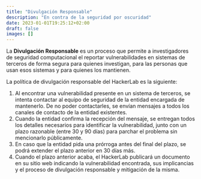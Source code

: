 ```yaml
---
title: "Divulgación Responsable"
description: "En contra de la seguridad por oscuridad"
date: 2023-01-01T19:25:12+02:00
draft: false
images: []
---
```


La **Divulgación Responsable** es un proceso que permite a investigadores de seguridad computacional el reportar vulnerabilidades en sistemas de terceros de forma segura para quienes investigan, para las personas que usan esos sistemas y para quienes los mantienen.

La política de divulgación responsable del HackerLab es la siguiente:

1. Al encontrar una vulnerabilidad presente en un sistema de terceros, se intenta contactar al equipo de seguridad de la entidad encargada de mantenerlo. De no poder contactarles, se envían mensajes a todos los canales de contacto de la entidad existentes.
2. Cuando la entidad confirma la recepción del mensaje, se entregan todos los detalles necesarios para identificar la vulnerabilidad, junto con un plazo razonable (entre 30 y 90 días) para parchar el problema sin mencionarlo públicamente.
3. En caso que la entidad pida una prórroga antes del final del plazo, se podrá extender el plazo anterior en 30 días más.
4. Cuando el plazo anterior acaba, el HackerLab publicará un documento en su sitio web indicando la vulnerabilidad encontrada, sus implicancias y el proceso de divulgación responsable y mitigación de la misma.
